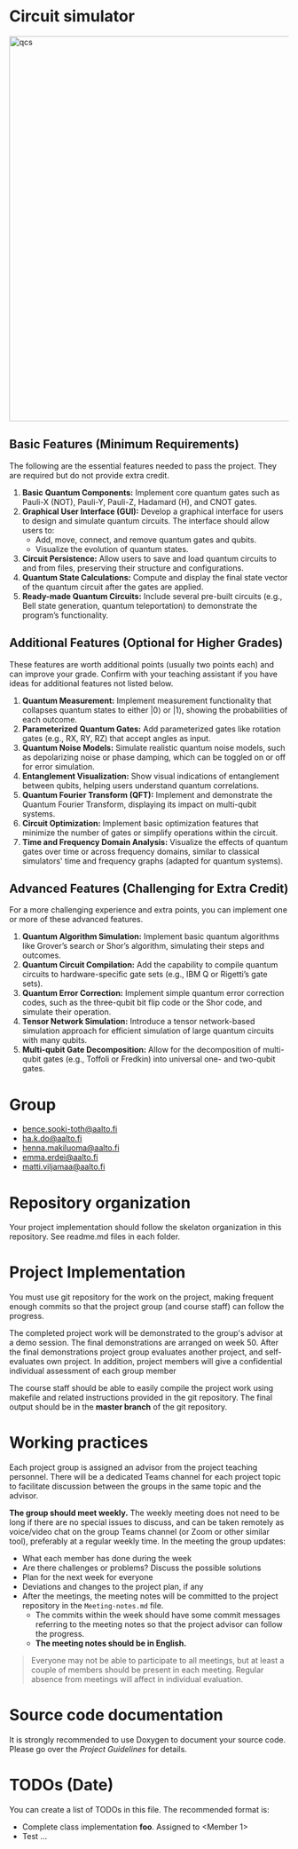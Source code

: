 # Circuit simulator

<img width="694" alt="qcs" src="https://github.com/user-attachments/assets/3d586f8c-3536-4fcb-b944-519d0fc53a62" />


## Basic Features (Minimum Requirements)
The following are the essential features needed to pass the project. They are required but do not provide extra credit.


1. **Basic Quantum Components:** Implement core quantum gates such as Pauli-X (NOT), Pauli-Y, Pauli-Z, Hadamard (H), and CNOT gates.
2. **Graphical User Interface (GUI):** Develop a graphical interface for users to design and simulate quantum circuits. The interface should allow users to:
    - Add, move, connect, and remove quantum gates and qubits.
    - Visualize the evolution of quantum states.
3. **Circuit Persistence:** Allow users to save and load quantum circuits to and from files, preserving their structure and configurations.
4. **Quantum State Calculations:** Compute and display the final state vector of the quantum circuit after the gates are applied.
5. **Ready-made Quantum Circuits:** Include several pre-built circuits (e.g., Bell state generation, quantum teleportation) to demonstrate the program’s functionality.

## Additional Features (Optional for Higher Grades)
These features are worth additional points (usually two points each) and can improve your grade. Confirm with your teaching assistant if you have ideas for additional features not listed below.

1. **Quantum Measurement:** Implement measurement functionality that collapses quantum states to either |0⟩ or |1⟩, showing the probabilities of each outcome.
2. **Parameterized Quantum Gates:** Add parameterized gates like rotation gates (e.g., RX, RY, RZ) that accept angles as input.
3. **Quantum Noise Models:** Simulate realistic quantum noise models, such as depolarizing noise or phase damping, which can be toggled on or off for error simulation.
4. **Entanglement Visualization:** Show visual indications of entanglement between qubits, helping users understand quantum correlations.
5. **Quantum Fourier Transform (QFT):** Implement and demonstrate the Quantum Fourier Transform, displaying its impact on multi-qubit systems.
6. **Circuit Optimization:** Implement basic optimization features that minimize the number of gates or simplify operations within the circuit.
7. **Time and Frequency Domain Analysis:** Visualize the effects of quantum gates over time or across frequency domains, similar to classical simulators' time and frequency graphs (adapted for quantum systems).

## Advanced Features (Challenging for Extra Credit)
For a more challenging experience and extra points, you can implement one or more of these advanced features.

1. **Quantum Algorithm Simulation:** Implement basic quantum algorithms like Grover’s search or Shor’s algorithm, simulating their steps and outcomes.
2. **Quantum Circuit Compilation:** Add the capability to compile quantum circuits to hardware-specific gate sets (e.g., IBM Q or Rigetti’s gate sets).
3. **Quantum Error Correction:** Implement simple quantum error correction codes, such as the three-qubit bit flip code or the Shor code, and simulate their operation.
4. **Tensor Network Simulation:** Introduce a tensor network-based simulation approach for efficient simulation of large quantum circuits with many qubits.
5. **Multi-qubit Gate Decomposition:** Allow for the decomposition of multi-qubit gates (e.g., Toffoli or Fredkin) into universal one- and two-qubit gates.

# Group
- bence.sooki-toth@aalto.fi
- ha.k.do@aalto.fi
- henna.makiluoma@aalto.fi
- emma.erdei@aalto.fi
- matti.viljamaa@aalto.fi

# Repository organization
Your project implementation should follow the skelaton organization in this repository.
See readme.md files in each folder.

# Project Implementation 
You must use git repository for the work on the project, making frequent enough commits so 
that the project group (and course staff) can follow the progress.

The completed project work will be demonstrated to the group's advisor at a demo session. 
The final demonstrations are arranged on week 50. After the final demonstrations project group 
evaluates another project, and self-evaluates own project. In addition, project members will 
give a confidential individual assessment of each group member

The course staff should be able to easily compile the project work using makefile and related 
instructions provided in the git repository. The final output should be in the **master branch** of the git repository.

# Working practices
Each project group is assigned an advisor from the project teaching personnel. 
There will be a dedicated Teams channel for each project topic to facilitate discussion between 
the groups in the same topic and the advisor. 

**The group should meet weekly.** The weekly meeting does not need to be long if there are no special issues 
to discuss, and can be taken remotely as voice/video chat on the group Teams channel (or Zoom or other similar tool), 
preferably at a regular weekly time. In the meeting the group updates:

- What each member has done during the week
- Are there challenges or problems? Discuss the possible solutions
- Plan for the next week for everyone
- Deviations and changes to the project plan, if any
- After the meetings, the meeting notes will be committed to the project repository in the `Meeting-notes.md` file. 
    * The commits within the week should have some commit messages referring to the meeting notes so 
      that the project advisor can follow the progress.  
    * **The meeting notes should be in English.**

> Everyone may not be able to participate to all meetings, but at least a couple of members should be present in each meeting. 
> Regular absence from meetings will affect in individual evaluation.

# Source code documentation
It is strongly recommended to use Doxygen to document your source code.
Please go over the *Project Guidelines* for details.

# TODOs (Date)
You can create a list of TODOs in this file.
The recommended format is:
- Complete class implementation **foo**. Assigned to \<Member 1\>
- Test ...
